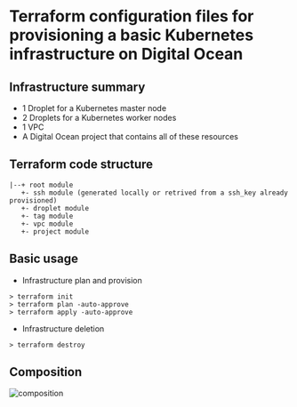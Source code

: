 # Terraform configuration files for provisioning a basic Kubernetes infrastructure on Digital Ocean

## Infrastructure summary 

- 1 Droplet for a Kubernetes master node
- 2 Droplets for a Kubernetes worker nodes
- 1 VPC
- A Digital Ocean project that contains all of these resources

## Terraform code structure

```
|--+ root module
   +- ssh module (generated locally or retrived from a ssh_key already provisioned)
   +- droplet module 
   +- tag module
   +- vpc module
   +- project module
```

## Basic usage 

- Infrastructure plan and provision

```
> terraform init
> terraform plan -auto-approve
> terraform apply -auto-approve
```

- Infrastructure deletion

```
> terraform destroy 
```

## Composition

![composition](https://github.com/mmorancassy/terraform-do-k8infra/images/terraform-do-k8s.jpg "Terraform composition")
 